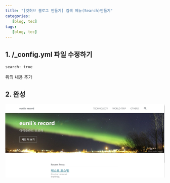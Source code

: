 ```yaml
---
title: "[깃허브 블로그 만들기] 검색 메뉴(Search)만들기"
categories:
   [blog, tec]
tags:
   [blog, tec]
---
```


## 1. /_config.yml 파일 수정하기

```
search: true
```    
위의 내용 추가


## 2. 완성

![캡쳐](/assets/images/nav.JPG)

